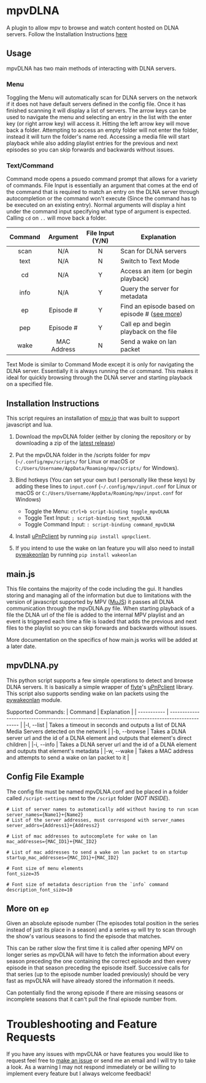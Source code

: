# mpvDLNA
A plugin to allow mpv to browse and watch content hosted on DLNA servers. Follow the Installation Instructions [here](https://github.com/chachmu/mpvDLNA#installation-instructions)

## Usage
mpvDLNA has two main methods of interacting with DLNA servers. 

### Menu
Toggling the Menu will automatically scan for DLNA servers on the network if it does not have default servers defined in the config file. Once it has finished scanning it will display a list of servers. The arrow keys can be used to navigate the menu and selecting an entry in the list with the enter key (or right arrow key) will access it. Hitting the left arrow key will move back a folder. Attempting to access an empty folder will not enter the folder, instead it will turn the folder's name red. Accessing a media file will start playback while also adding playlist entries for the previous and next episodes so you can skip forwards and backwards without issues.

### Text/Command
Command mode opens a psuedo command prompt that allows for a variety of commands. File Input is essentially an argument that comes at the end of the command that is required to match an entry on the DLNA server through autocompletion or the command won't execute (Since the command has to be executed on an existing entry). Normal arguments will display a hint under the command input specifying what type of argument is expected. Calling `cd` on `..` will move back a folder.

| Command |  Argument   | File Input (Y/N) |                  Explanation                  |
| :-----: | :---------: | :-------------:  | --------------------------------------------- |
|   scan  |     N/A     |         N        |             Scan for DLNA servers             |
|   text  |     N/A     |         N        |              Switch to Text Mode              |
|    cd   |     N/A     |         Y        |        Access an item (or begin playback)     |
|   info  |     N/A     |         Y        |          Query the server for metadata        |
|    ep   |  Episode #  |         Y        | Find an episode based on episode # ([see more](https://github.com/chachmu/mpvDLNA#more-on-ep)) |
|   pep   |  Episode #  |         Y        |     Call ep and begin playback on the file    |
|   wake  | MAC Address |         N        |            Send a wake on lan packet          |


Text Mode is similar to Command Mode except it is only for navigating the DLNA server. Essentially it is always running the `cd` command. This makes it ideal for quickly browsing through the DLNA server and starting playback on a specified file.

## Installation Instructions
This script requires an installation of [mpv.io](https://mpv.io) that was built to support javascript and lua. 

1. Download the mpvDLNA folder (either by cloning the repository or by downloading a zip of the [latest release](https://github.com/chachmu/mpvDLNA/releases)) 

2. Put the mpvDLNA folder in the /scripts folder for mpv (`~/.config/mpv/scripts/` for Linux or macOS or `C:/Users/Username/AppData/Roaming/mpv/scripts/` for Windows).

3.  Bind hotkeys (You can set your own but I personally like these keys) by adding these lines to `input.conf` (`~/.config/mpv/input.conf` for Linux or macOS or `C:/Users/Username/AppData/Roaming/mpv/input.conf` for Windows)
    * Toggle the Menu: `ctrl+b script-binding toggle_mpvDLNA`
    * Toggle Text Input:    `; script-binding text_mpvDLNA`
    * Toggle Command Input: `: script-binding command_mpvDLNA`

4. Install [uPnPclient](https://github.com/flyte/upnpclient) by running `pip install upnpclient`.
5. If you intend to use the wake on lan feature you will also need to install [pywakeonlan](https://github.com/remcohaszing/pywakeonlan) by running `pip install wakeonlan`


## main.js
This file contains the majority of the code including the gui. It handles storing and managing all of the information but due to limitations with the version of javascript supported by MPV ([MuJS](https://mujs.com)) it passes all DLNA communication through the mpvDLNA.py file. When starting playback of a file the DLNA url of the file is added to the internal MPV playlist and an event is triggered each time a file is loaded that adds the previous and next files to the playlist so you can skip forwards and backwards without issues.

More documentation on the specifics of how main.js works will be added at a later date.

## mpvDLNA.py
This python script supports a few simple operations to detect and browse DLNA servers. It is basically a simple wrapper of [flyte](https://github.com/flyte)'s [uPnPclient](https://github.com/flyte/upnpclient) library. This script also supports sending wake on lan packets using the [pywakeonlan](https://github.com/remcohaszing/pywakeonlan) module.

Supported Commands:
| Command     | Explanation                                                                                     |
| ----------- | ----------------------------------------------------------------------------------------------- |
|-l, --list   | Takes a timeout in seconds and outputs a list of DLNA Media Servers detected on the network     |
|-b, --browse | Takes a DLNA server url and the id of a DLNA element and outputs that element's direct children |
|-i, --info   | Takes a DLNA server url and the id of a DLNA element and outputs that element's metadata        |
|-w, --wake   | Takes a MAC address and attempts to send a wake on lan packet to it                             |

## Config File Example
The config file must be named mpvDLNA.conf and be placed in a folder called `/script-settings` next to the `/script` folder (_NOT INSIDE_).

```
# List of server names to automatically add without having to run scan
server_names={Name1}+{Name2}
# List of the server addresses, must correspond with server_names
server_addrs={Address1}+{Address2}

# List of mac addresses to autocomplete for wake on lan
mac_addresses={MAC_ID1}+{MAC_ID2}

# List of mac addresses to send a wake on lan packet to on startup
startup_mac_addresses={MAC_ID1}+{MAC_ID2}

# Font size of menu elements
font_size=35

# Font size of metadata description from the `info` command
description_font_size=10
```

## More on `ep`
Given an absolute episode number (The episodes total position in the series instead of just its place in a season) and a series `ep` will try to scan through the show's various seasons to find the episode that matches.

This can be rather slow the first time it is called after opening MPV on longer series as mpvDLNA will have to fetch the information about every season preceding the one containing the correct episode and then every episode in that season preceding the episode itself. Successive calls for that series (up to the episode number loaded previously) should be very fast as mpvDLNA will have already stored the information it needs.

Can potentially find the wrong episode if there are missing seasons or incomplete seasons that it can't pull the final episode number from.


# Troubleshooting and Feature Requests
If you have any issues with mpvDLNA or have features you would like to request feel free to [make an issue](https://github.com/chachmu/mpvDLNA/issues/new/choose) or send me an email and I will try to take a look. As a warning I may not respond immediately or be willing to implement every feature but I always welcome feedback!
